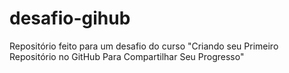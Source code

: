 # desafio-gihub
Repositório feito para um desafio do curso "Criando seu Primeiro Repositório no GitHub Para Compartilhar Seu Progresso"

